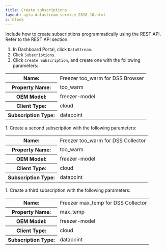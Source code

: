 ```yaml
---
title: Create subscriptions
layout: ayla-datastream-service-2018-10.html
c: block
---
```


Include how to create subscriptions programmatically using the REST API. Refer to the REST API section.

1. In Dashboard Portal, click <code>DataStream</code>.
1. Click <code>Subscriptions</code>.
1. Click <code>Create Subscription</code>, and create one with the following parameters:
<table>
<tr><th>Name:</th><td>Freezer too_warm for DSS Browser</td></tr>
<tr><th>Property Name:</th><td>too_warm</td></tr>
<tr><th>OEM Model:</th><td>freezer-model</td></tr>
<tr><th>Client Type:</th><td>cloud</td></tr>
<tr><th>Subscription Type:</th><td>datapoint</td></tr>
</table>
1. Create a second subscription with the following parameters:
<table>
<tr><th>Name:</th><td>Freezer too_warm for DSS Collector</td></tr>
<tr><th>Property Name:</th><td>too_warm</td></tr>
<tr><th>OEM Model:</th><td>freezer-model</td></tr>
<tr><th>Client Type:</th><td>cloud</td></tr>
<tr><th>Subscription Type:</th><td>datapoint</td></tr>
</table>
1. Create a third subscription with the following parameters:
<table>
<tr><th>Name:</th><td>Freezer max_temp for DSS Collector</td></tr>
<tr><th>Property Name:</th><td>max_temp</td></tr>
<tr><th>OEM Model:</th><td>freezer-model</td></tr>
<tr><th>Client Type:</th><td>cloud</td></tr>
<tr><th>Subscription Type:</th><td>datapoint</td></tr>
</table>

